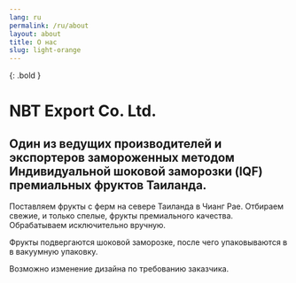 ```yaml
---
lang: ru
permalink: /ru/about
layout: about
title: О нас
slug: light-orange
---
```


{: .bold }
# NBT Export Co. Ltd.

## Один из ведущих производителей и экспортеров замороженных методом Индивидуальной шоковой заморозки (IQF) премиальных фруктов Таиланда.

Поставляем фрукты с ферм на севере Таиланда в Чианг Рае. Отбираем свежие, и
только спелые, фрукты премиального качества. Обрабатываем исключительно
вручную.

Фрукты подвергаются шоковой заморозке, после чего упаковываются в
в вакуумную упаковку.

Возможно изменение дизайна по требованию заказчика.

